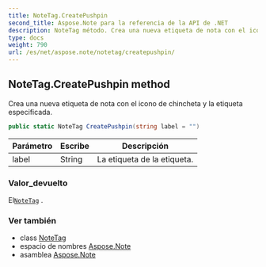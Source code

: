 ```yaml
---
title: NoteTag.CreatePushpin
second_title: Aspose.Note para la referencia de la API de .NET
description: NoteTag método. Crea una nueva etiqueta de nota con el icono de chincheta y la etiqueta especificada.
type: docs
weight: 790
url: /es/net/aspose.note/notetag/createpushpin/
---
```

## NoteTag.CreatePushpin method

Crea una nueva etiqueta de nota con el icono de chincheta y la etiqueta especificada.

```csharp
public static NoteTag CreatePushpin(string label = "")
```

| Parámetro | Escribe | Descripción |
| --- | --- | --- |
| label | String | La etiqueta de la etiqueta. |

### Valor_devuelto

El[`NoteTag`](../) .

### Ver también

* class [NoteTag](../)
* espacio de nombres [Aspose.Note](../../notetag/)
* asamblea [Aspose.Note](../../../)


